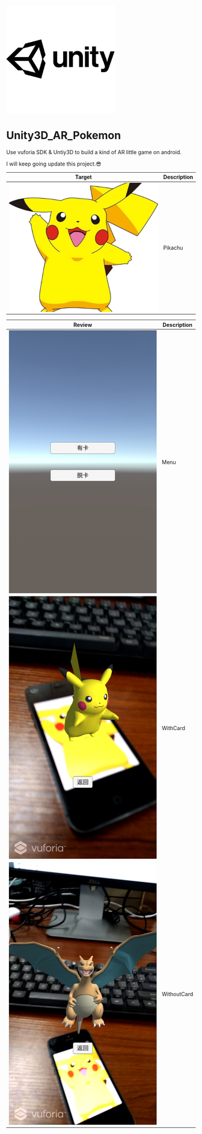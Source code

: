 ![](target/unity.png)
# Unity3D_AR_Pokemon

Use vuforia SDK &amp; Untiy3D to build a kind of AR little game on android.

I will keep going update this project.:sunglasses:

| Target | Description |
| ---- | ---- |
|![Pikachu](target/target.jpg) | Pikachu|

| Review| Description |
| ---- | ---- |
|![menu](target/Menu.jpg) | Menu|
|![withcard](target/withcard.jpg) | WithCard|
|![withoutcard](target/withoutcard.jpg) | WithoutCard|
